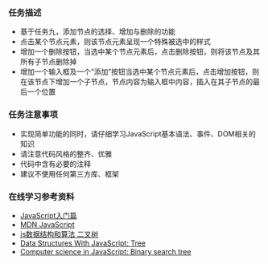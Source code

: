 <h3 id="-">任务描述</h3>
<ul>
<li>基于任务九，添加节点的选择、增加与删除的功能</li>
<li>点击某个节点元素，则该节点元素呈现一个特殊被选中的样式</li>
<li>增加一个删除按钮，当选中某个节点元素后，点击删除按钮，则将该节点及其所有子节点删除掉</li>
<li>增加一个输入框及一个“添加”按钮当选中某个节点元素后，点击增加按钮，则在该节点下增加一个子节点，节点内容为输入框中内容，插入在其子节点的最后一个位置</li>
</ul>
<h3 id="-">任务注意事项</h3>
<ul>
<li>实现简单功能的同时，请仔细学习JavaScript基本语法、事件、DOM相关的知识</li>
<li>请注意代码风格的整齐、优雅</li>
<li>代码中含有必要的注释</li>
<li>建议不使用任何第三方库、框架</li>
</ul>
<h3 id="-">在线学习参考资料</h3>
<ul>
<li><a href="http://www.imooc.com/view/36">JavaScript入门篇</a></li>
<li><a href="https://developer.mozilla.org/zh-CN/docs/Web/JavaScript">MDN JavaScript</a></li>
<li><a href="https://segmentfault.com/a/1190000000740261">js数据结构和算法 二叉树</a></li>
<li><a href="http://code.tutsplus.com/articles/data-structures-with-javascript-tree--cms-23393">Data Structures With JavaScript: Tree</a></li>
<li><a href="https://www.nczonline.net/blog/2009/06/09/computer-science-in-javascript-binary-search-tree-part-1/">Computer science in JavaScript: Binary search tree</a></li>
</ul>
